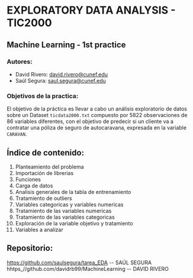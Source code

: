 # EXPLORATORY DATA ANALYSIS - TIC2000

## Machine Learning - 1st practice
### Autores:
- David Rivero: david.rivero@cunef.edu
- Saúl Segura: saul.segura@cunef.edu

### Objetivos de la practica:
El objetivo de la práctica es llevar a cabo un análisis exploratorio de datos sobre un Dataset ``ticdata2000.txt`` compuesto por 5822 observaciones de 86 variables diferentes, con el objetivo de predecir si un cliente va a contratar una póliza de seguro de autocaravana, expresada en la variable ``CARAVAN``.

## Índice de contenido:
1. Planteamiento del problema
2. Importación de librerias
3. Funciones
4. Carga de datos
5. Analisis generales de la tabla de entrenamiento
6. Tratamiento de outliers
7. Variables categoricas y variables numericas
8. Tratamiento de las variables numericas
9. Tratamiento de las variables categoricas
10. Exploración de la variable objetivo y tratamiento
11. Variables a analizar

## Repositorio: 
https://github.com/saulsegura/tarea_EDA -- SAÚL SEGURA
hhtps_//github.com/davidrb99/MachineLearning -- DAVID RIVERO

